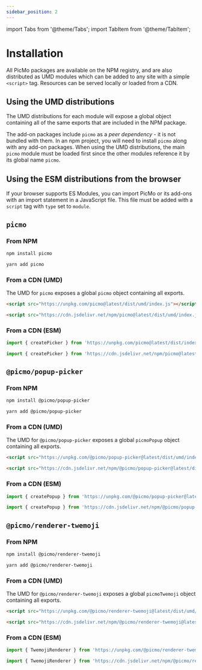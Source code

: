 ```yaml
---
sidebar_position: 2
---
```


import Tabs from '@theme/Tabs';
import TabItem from '@theme/TabItem';

# Installation

All PicMo packages are available on the NPM registry, and are also distributed as UMD modules which can be added to any site with a simple `<script>` tag. Resources can be served locally or loaded from a CDN.

## Using the UMD distributions

The UMD distributions for each module will expose a global object containing all of the same exports that are included in the NPM package.

The add-on packages include `picmo` as a _peer dependency_ - it is not bundled with them. In an npm project, you will need to install `picmo` along with any add-on packages. When using the UMD distributions, the main `picmo` module must be loaded first since the other modules reference it by its global name `picmo`.

## Using the ESM distributions from the browser

If your browser supports ES Modules, you can import PicMo or its add-ons with an import statement in a JavaScript file. This file must be added with a `script` tag with `type` set to `module`.

## `picmo`

### From NPM

<Tabs>
  <TabItem value="npm" label="NPM" default>

```bash
npm install picmo
```

  </TabItem>

  <TabItem value="yarn" label="Yarn">

```bash
yarn add picmo
```

  </TabItem>
</Tabs>

### From a CDN (UMD)

The UMD for `picmo` exposes a global `picmo` object containing all exports.

<Tabs>
  <TabItem value="unpkg" label="unpkg">

```html
<script src="https://unpkg.com/picmo@latest/dist/umd/index.js"></script>
```

  </TabItem>
  <TabItem value="jsdelivr" label="jsDelivr">

```html
<script src="https://cdn.jsdelivr.net/npm/picmo@latest/dist/umd/index.js"></script>
```

  </TabItem>
</Tabs>

### From a CDN (ESM)

<Tabs>
  <TabItem value="unpkg" label="unpkg">

```javascript
import { createPicker } from 'https://unpkg.com/picmo@latest/dist/index.js';
```

  </TabItem>
  <TabItem value="jsdelivr" label="jsDelivr">

```javascript
import { createPicker } from 'https://cdn.jsdelivr.net/npm/picmo@latest/dist/index.js';
```

  </TabItem>
</Tabs>

## `@picmo/popup-picker`

### From NPM

<Tabs>
  <TabItem value="npm" label="NPM" default>

```bash
npm install @picmo/popup-picker
```

  </TabItem>

  <TabItem value="yarn" label="Yarn">

```bash
yarn add @picmo/popup-picker
```

  </TabItem>
</Tabs>

### From a CDN (UMD)

The UMD for `@picmo/popup-picker` exposes a global `picmoPopup` object containing all exports.

<Tabs>
  <TabItem value="unpkg" label="unpkg">

```html
<script src="https://unpkg.com/@picmo/popup-picker@latest/dist/umd/index.js"></script>
```

  </TabItem>
  <TabItem value="jsdelivr" label="jsDelivr">

```html
<script src="https://cdn.jsdelivr.net/npm/@picmo/popup-picker@latest/dist/umd/index.js"></script>
```

  </TabItem>
</Tabs>

### From a CDN (ESM)

<Tabs>
  <TabItem value="unpkg" label="unpkg">

```javascript
import { createPopup } from 'https://unpkg.com/@picmo/popup-picker@latest/dist/index.js?module';
```

  </TabItem>
  <TabItem value="jsdelivr" label="jsDelivr">

```javascript
import { createPopup } from 'https://cdn.jsdelivr.net/npm/@picmo/popup-picker@latest/dist/index.js';
```

  </TabItem>
</Tabs>

## `@picmo/renderer-twemoji`

### From NPM

<Tabs>
  <TabItem value="npm" label="NPM" default>

```bash
npm install @picmo/renderer-twemoji
```

  </TabItem>

  <TabItem value="yarn" label="Yarn">

```bash
yarn add @picmo/renderer-twemoji
```

  </TabItem>
</Tabs>

### From a CDN (UMD)

The UMD for `@picmo/renderer-twemoji` exposes a global `picmoTwemoji` object containing all exports.

<Tabs>
  <TabItem value="unpkg" label="unpkg">

```html
<script src="https://unpkg.com/@picmo/renderer-twemoji@latest/dist/umd/index.js"></script>
```

  </TabItem>
  <TabItem value="jsdelivr" label="jsDelivr">

```html
<script src="https://cdn.jsdelivr.net/npm/@picmo/renderer-twemoji@latest/dist/umd/index.js"></script>
```

  </TabItem>
</Tabs>

### From a CDN (ESM)

<Tabs>
  <TabItem value="unpkg" label="unpkg">

```javascript
import { TwemojiRenderer } from 'https://unpkg.com/@picmo/renderer-twemoji@latest/dist/index.js?module';
```

  </TabItem>
  <TabItem value="jsdelivr" label="jsDelivr">

```javascript
import { TwemojiRenderer } from 'https://cdn.jsdelivr.net/npm/@picmo/renderer-twemoji@latest/dist/index.js';
```

  </TabItem>
</Tabs>
